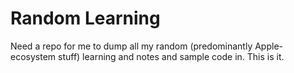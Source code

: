 # Random Learning

Need a repo for me to dump all my random (predominantly Apple-ecosystem stuff)
learning and notes and sample code in.  This is it.


